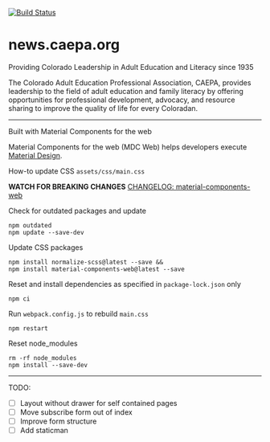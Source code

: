 [![Build Status](https://travis-ci.org/caepa/news.caepa.org.svg?branch=master)](https://travis-ci.org/caepa/news.caepa.org)


# news.caepa.org

Providing Colorado Leadership in Adult Education and Literacy since 1935

The Colorado Adult Education Professional Association, CAEPA, provides leadership to the field of adult education and family literacy by offering opportunities for professional development, advocacy, and resource sharing to improve the quality of life for every Coloradan.


---
Built with Material Components for the web

Material Components for the web (MDC Web) helps developers execute [Material Design](https://www.material.io).

How-to update CSS `assets/css/main.css`

**WATCH FOR BREAKING CHANGES**
[CHANGELOG: material-components-web](https://github.com/material-components/material-components-web/blob/master/CHANGELOG.md)

Check for outdated packages and update
```
npm outdated
npm update --save-dev
```

Update CSS packages
```
npm install normalize-scss@latest --save &&
npm install material-components-web@latest --save
```

Reset and install dependencies as specified in ```package-lock.json``` only
```
npm ci
```

Run ```webpack.config.js``` to rebuild ```main.css```
```
npm restart
```

Reset node_modules
```
rm -rf node_modules
npm install --save-dev
```


---
TODO:

  - [ ] Layout without drawer for self contained pages
  - [ ] Move subscribe form out of index
  - [ ] Improve form structure
  - [ ] Add staticman
